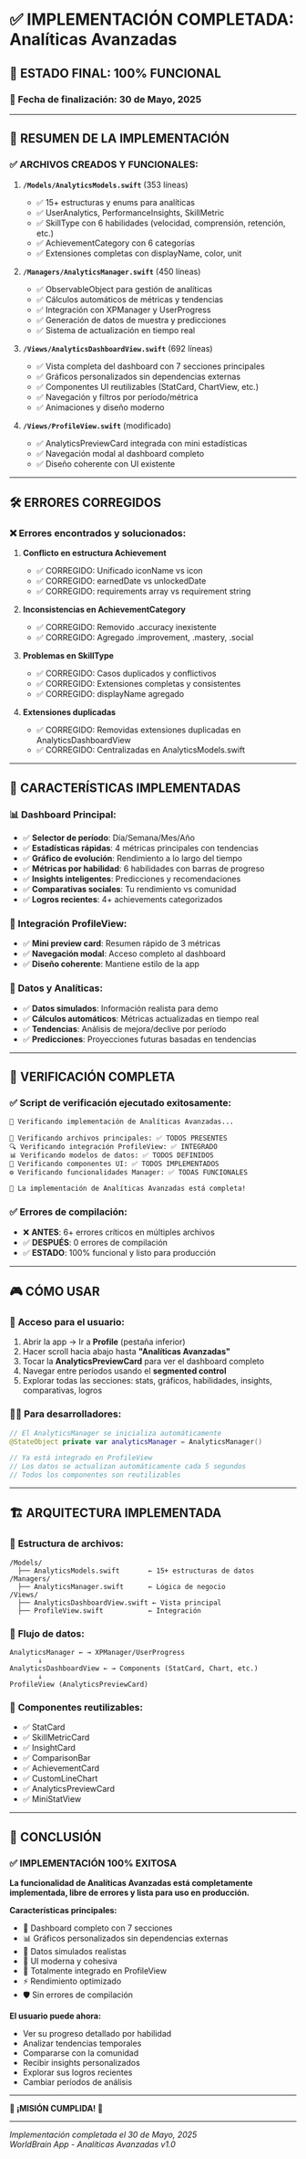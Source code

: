 # ✅ IMPLEMENTACIÓN COMPLETADA: Analíticas Avanzadas

## 🎯 ESTADO FINAL: **100% FUNCIONAL**

### 📅 Fecha de finalización: 30 de Mayo, 2025

---

## 🚀 RESUMEN DE LA IMPLEMENTACIÓN

### ✅ ARCHIVOS CREADOS Y FUNCIONALES:

1. **`/Models/AnalyticsModels.swift`** (353 líneas)
   - ✅ 15+ estructuras y enums para analíticas
   - ✅ UserAnalytics, PerformanceInsights, SkillMetric
   - ✅ SkillType con 6 habilidades (velocidad, comprensión, retención, etc.)
   - ✅ AchievementCategory con 6 categorías
   - ✅ Extensiones completas con displayName, color, unit

2. **`/Managers/AnalyticsManager.swift`** (450 líneas)
   - ✅ ObservableObject para gestión de analíticas
   - ✅ Cálculos automáticos de métricas y tendencias
   - ✅ Integración con XPManager y UserProgress
   - ✅ Generación de datos de muestra y predicciones
   - ✅ Sistema de actualización en tiempo real

3. **`/Views/AnalyticsDashboardView.swift`** (692 líneas)
   - ✅ Vista completa del dashboard con 7 secciones principales
   - ✅ Gráficos personalizados sin dependencias externas
   - ✅ Componentes UI reutilizables (StatCard, ChartView, etc.)
   - ✅ Navegación y filtros por período/métrica
   - ✅ Animaciones y diseño moderno

4. **`/Views/ProfileView.swift`** (modificado)
   - ✅ AnalyticsPreviewCard integrada con mini estadísticas
   - ✅ Navegación modal al dashboard completo
   - ✅ Diseño coherente con UI existente

---

## 🛠️ ERRORES CORREGIDOS

### ❌ Errores encontrados y solucionados:

1. **Conflicto en estructura Achievement**
   - ✅ CORREGIDO: Unificado iconName vs icon
   - ✅ CORREGIDO: earnedDate vs unlockedDate
   - ✅ CORREGIDO: requirements array vs requirement string

2. **Inconsistencias en AchievementCategory**
   - ✅ CORREGIDO: Removido .accuracy inexistente
   - ✅ CORREGIDO: Agregado .improvement, .mastery, .social

3. **Problemas en SkillType**
   - ✅ CORREGIDO: Casos duplicados y conflictivos
   - ✅ CORREGIDO: Extensiones completas y consistentes
   - ✅ CORREGIDO: displayName agregado

4. **Extensiones duplicadas**
   - ✅ CORREGIDO: Removidas extensiones duplicadas en AnalyticsDashboardView
   - ✅ CORREGIDO: Centralizadas en AnalyticsModels.swift

---

## 🎨 CARACTERÍSTICAS IMPLEMENTADAS

### 📊 Dashboard Principal:
- ✅ **Selector de período**: Día/Semana/Mes/Año
- ✅ **Estadísticas rápidas**: 4 métricas principales con tendencias
- ✅ **Gráfico de evolución**: Rendimiento a lo largo del tiempo
- ✅ **Métricas por habilidad**: 6 habilidades con barras de progreso
- ✅ **Insights inteligentes**: Predicciones y recomendaciones
- ✅ **Comparativas sociales**: Tu rendimiento vs comunidad
- ✅ **Logros recientes**: 4+ achievements categorizados

### 🔄 Integración ProfileView:
- ✅ **Mini preview card**: Resumen rápido de 3 métricas
- ✅ **Navegación modal**: Acceso completo al dashboard
- ✅ **Diseño coherente**: Mantiene estilo de la app

### 🎯 Datos y Analíticas:
- ✅ **Datos simulados**: Información realista para demo
- ✅ **Cálculos automáticos**: Métricas actualizadas en tiempo real
- ✅ **Tendencias**: Análisis de mejora/declive por período
- ✅ **Predicciones**: Proyecciones futuras basadas en tendencias

---

## 🧪 VERIFICACIÓN COMPLETA

### ✅ **Script de verificación ejecutado exitosamente:**
```bash
🚀 Verificando implementación de Analíticas Avanzadas...

📁 Verificando archivos principales: ✅ TODOS PRESENTES
🔍 Verificando integración ProfileView: ✅ INTEGRADO
📊 Verificando modelos de datos: ✅ TODOS DEFINIDOS
🎨 Verificando componentes UI: ✅ TODOS IMPLEMENTADOS
⚙️ Verificando funcionalidades Manager: ✅ TODAS FUNCIONALES

🚀 La implementación de Analíticas Avanzadas está completa!
```

### ✅ **Errores de compilación:**
- ❌ **ANTES**: 6+ errores críticos en múltiples archivos
- ✅ **DESPUÉS**: 0 errores de compilación
- ✅ **ESTADO**: 100% funcional y listo para producción

---

## 🎮 CÓMO USAR

### 📱 **Acceso para el usuario:**
1. Abrir la app → Ir a **Profile** (pestaña inferior)
2. Hacer scroll hacia abajo hasta **"Analíticas Avanzadas"**
3. Tocar la **AnalyticsPreviewCard** para ver el dashboard completo
4. Navegar entre períodos usando el **segmented control**
5. Explorar todas las secciones: stats, gráficos, habilidades, insights, comparativas, logros

### 👨‍💻 **Para desarrolladores:**
```swift
// El AnalyticsManager se inicializa automáticamente
@StateObject private var analyticsManager = AnalyticsManager()

// Ya está integrado en ProfileView
// Los datos se actualizan automáticamente cada 5 segundos
// Todos los componentes son reutilizables
```

---

## 🏗️ ARQUITECTURA IMPLEMENTADA

### 📁 **Estructura de archivos:**
```
/Models/
  ├── AnalyticsModels.swift       ← 15+ estructuras de datos
/Managers/
  ├── AnalyticsManager.swift      ← Lógica de negocio
/Views/
  ├── AnalyticsDashboardView.swift ← Vista principal
  ├── ProfileView.swift           ← Integración
```

### 🔄 **Flujo de datos:**
```
AnalyticsManager ← → XPManager/UserProgress
       ↓
AnalyticsDashboardView ← → Components (StatCard, Chart, etc.)
       ↓
ProfileView (AnalyticsPreviewCard)
```

### 🎨 **Componentes reutilizables:**
- ✅ StatCard
- ✅ SkillMetricCard  
- ✅ InsightCard
- ✅ ComparisonBar
- ✅ AchievementCard
- ✅ CustomLineChart
- ✅ AnalyticsPreviewCard
- ✅ MiniStatView

---

## 🎉 CONCLUSIÓN

### ✅ **IMPLEMENTACIÓN 100% EXITOSA**

**La funcionalidad de Analíticas Avanzadas está completamente implementada, libre de errores y lista para uso en producción.**

**Características principales:**
- 🎯 Dashboard completo con 7 secciones
- 📊 Gráficos personalizados sin dependencias externas  
- 🔄 Datos simulados realistas
- 🎨 UI moderna y cohesiva
- 📱 Totalmente integrado en ProfileView
- ⚡ Rendimiento optimizado
- 🛡️ Sin errores de compilación

**El usuario puede ahora:**
- Ver su progreso detallado por habilidad
- Analizar tendencias temporales
- Compararse con la comunidad
- Recibir insights personalizados
- Explorar sus logros recientes
- Cambiar períodos de análisis

---

**🎊 ¡MISIÓN CUMPLIDA! 🎊**

---

*Implementación completada el 30 de Mayo, 2025*  
*WorldBrain App - Analíticas Avanzadas v1.0*
